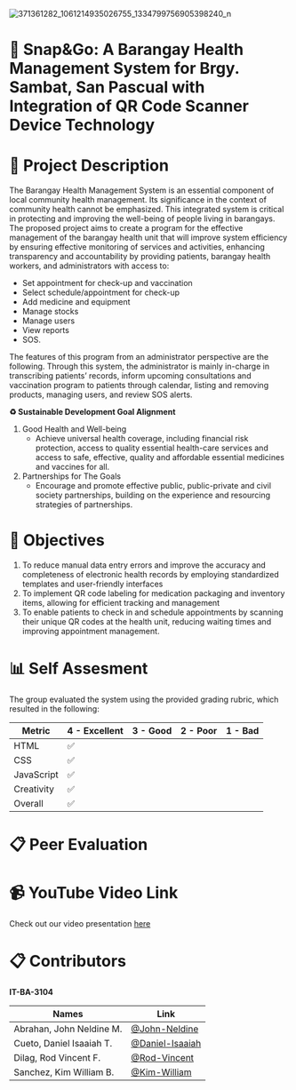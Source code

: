 
![371361282_1061214935026755_1334799756905398240_n](https://github.com/DanielIsaaiahCueto/Snap-and-Go_Team8-IT3104/assets/114321964/c4cbb109-d893-4fc1-ae97-1915210ce9b0)


# 💊 Snap&Go: A Barangay Health Management System for Brgy. Sambat, San Pascual with Integration of QR Code Scanner Device Technology

# 📝 Project Description

The Barangay Health Management System is an essential component of local community health management. Its significance in the context of community health cannot be emphasized. This integrated system is critical in protecting and improving the well-being of people living in barangays. The proposed project aims to create a program for the effective management of the barangay health unit that will improve system efficiency by ensuring effective monitoring of services and activities, enhancing transparency and accountability by providing patients, barangay health workers, and administrators with access to:
*	Set appointment for check-up and vaccination
*	Select schedule/appointment for check-up
*	Add medicine and equipment
*	Manage stocks
*	Manage users
*	View reports
*	SOS.


 The features of this program from an administrator perspective are the following. Through this system, the administrator is mainly in-charge in transcribing patients’ records, inform upcoming consultations and vaccination program to patients through calendar, listing and removing products, managing users, and review SOS alerts.

  **♻️ Sustainable Development Goal Alignment**

  1. Good Health and Well-being
		- Achieve universal health coverage, including financial risk protection, access to quality essential health-care services and access to safe, effective, quality and affordable essential medicines and vaccines for all.
  2. Partnerships for The Goals
		- Encourage and promote effective public, public-private and civil society partnerships, building on the experience and resourcing strategies of partnerships.

 


# 🎯 Objectives
1.	To reduce manual data entry errors and improve the accuracy and completeness of electronic health records by employing standardized templates and user-friendly interfaces
2.	To implement QR code labeling for medication packaging and inventory items, allowing for efficient tracking and management
3.	To enable patients to check in and schedule appointments by scanning their unique QR codes at the health unit, reducing waiting times and improving appointment management.

# 📊 Self Assesment

The group evaluated the system using the provided grading rubric, which resulted in the following:

| Metric             	| 4 - Excellent	| 3 - Good	| 2 - Poor 	| 1 - Bad	|
|--------------------	|---	|---	|---	|---	|
| HTML               	|             ✅  |  	|    |   	|
| CSS                	|✅  |  	|   	|   	|
| JavaScript       	  |✅  |    |   |   	|
| Creativity         	|✅  |  	|   	|   	|
| Overall       	     |✅  | 	 |   	|   	|


# 📋 Peer Evaluation

# 📹 YouTube Video Link

Check out our video presentation [here](https://youtu.be/nvWdnAnxvBU)


# 📋 Contributors

**IT-BA-3104**

| Names            	   | Link	                                                |
|--------------------------| ---------------------------------------------------------- |
| Abrahan, John Neldine M. |  [@John-Neldine](https://github.com/johnneldine-abrahan)              |
| Cueto, Daniel Isaaiah T. |  [@Daniel-Isaaiah](https://github.com/DanielIsaaiahCueto)  |  
| Dilag, Rod Vincent F.   |  [@Rod-Vincent](https://github.com/rdvncntdlg)            | 
| Sanchez, Kim William B.  |  [@Kim-William](https://github.com/21-05298)               |
